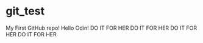 # git_test
My First GitHub repo!
Hello Odin!
DO IT FOR HER
DO IT FOR HER
DO IT FOR HER
DO IT FOR HER